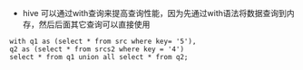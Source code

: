 - hive 可以通过with查询来提高查询性能，因为先通过with语法将数据查询到内存，然后后面其它查询可以直接使用

```
with q1 as (select * from src where key= '5'),
q2 as (select * from srcs2 where key = '4')
select * from q1 union all select * from q2;
```